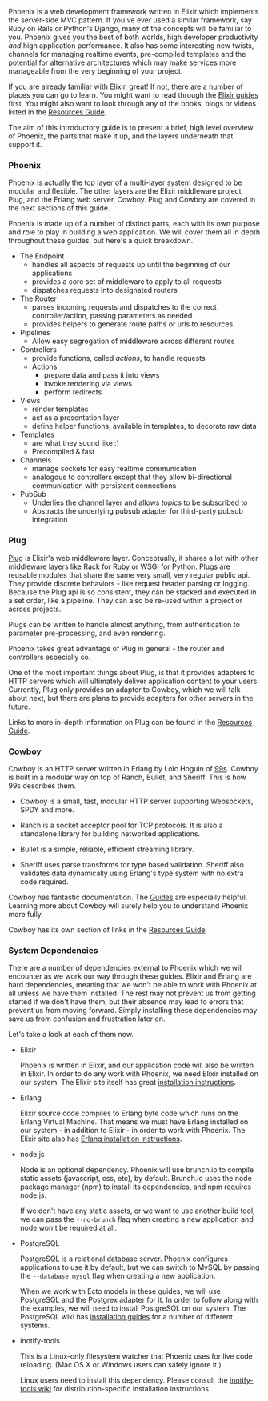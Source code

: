 Phoenix is a web development framework written in Elixir which implements the server-side MVC pattern. If you've ever used a similar framework, say Ruby on Rails or Python's Django, many of the concepts will be familiar to you. Phoenix gives you the best of both worlds, high developer productivity _and_ high application performance. It also has some interesting new twists, channels for managing realtime events, pre-compiled templates and the potential for alternative architectures which may make services more manageable from the very beginning of your project.

If you are already familiar with Elixir, great! If not, there are a number of places you can go to learn. You might want to read through the [Elixir guides](http://elixir-lang.org/getting_started/1.html) first. You might also want to look through any of the books, blogs or videos listed in the [Resources Guide](http://www.phoenixframework.org/docs/resources).

The aim of this introductory guide is to present a brief, high level overview of Phoenix, the parts that make it up, and the layers underneath that support it.

### Phoenix

Phoenix is actually the top layer of a multi-layer system designed to be modular and flexible. The other layers are the Elixir middleware project, Plug, and the Erlang web server, Cowboy. Plug and Cowboy are covered in the next sections of this guide.

Phoenix is made up of a number of distinct parts, each with its own purpose and role to play in building a web application. We will cover them all in depth throughout these guides, but here's a quick breakdown.

- The Endpoint
  - handles all aspects of requests up until the beginning of our applications
  - provides a core set of middleware to apply to all requests
  - dispatches requests into designated routers
- The Router
  - parses incoming requests and dispatches to the correct controller/action, passing parameters as needed
  - provides helpers to generate route paths or urls to resources
- Pipelines
  - Allow easy segregation of middleware across different routes
- Controllers
  - provide functions, called *actions*, to handle requests
  - Actions
    - prepare data and pass it into views
    - invoke rendering via views
    - perform redirects
- Views
  - render templates
  - act as a presentation layer
  - define helper functions, available in templates, to decorate raw data
- Templates
  - are what they sound like :)
  - Precompiled & fast
- Channels
  - manage sockets for easy realtime communication
  - analogous to controllers except that they allow bi-directional communication with persistent connections
- PubSub
  - Underlies the channel layer and allows *topics* to be subscribed to
  - Abstracts the underlying pubsub adapter for third-party pubsub integration

### Plug

[Plug](http://hexdocs.pm/plug/) is Elixir's web middleware layer. Conceptually, it shares a lot with other middleware layers like Rack for Ruby or WSGI for Python. Plugs are reusable modules that share the same very small, very regular public api. They provide discrete behaviors - like request header parsing or logging. Because the Plug api is so consistent, they can be stacked and executed in a set order, like a pipeline. They can also be re-used within a project or across projects.

Plugs can be written to handle almost anything, from authentication to parameter pre-processing, and even rendering.

Phoenix takes great advantage of Plug in general - the router and controllers especially so.

One of the most important things about Plug, is that it provides adapters to HTTP servers which will ultimately deliver application content to your users. Currently, Plug only provides an adapter to Cowboy, which we will talk about next, but there are plans to provide adapters for other servers in the future.

Links to more in-depth information on Plug can be found in the [Resources Guide](http://www.phoenixframework.org/docs/resources).

### Cowboy

Cowboy is an HTTP server written in Erlang by Loïc Hoguin of [99s](http://ninenines.eu/). Cowboy is built in a modular way on top of Ranch, Bullet, and Sheriff. This is how 99s describes them.

- Cowboy is a small, fast, modular HTTP server supporting Websockets, SPDY and more.

- Ranch is a socket acceptor pool for TCP protocols. It is also a standalone library for building networked applications.

- Bullet is a simple, reliable, efficient streaming library.

- Sheriff uses parse transforms for type based validation. Sheriff also validates data dynamically using Erlang's type system with no extra code required.

Cowboy has fantastic documentation. The [Guides](http://ninenines.eu/docs/en/cowboy/HEAD/guide/) are especially helpful. Learning more about Cowboy will surely help you to understand Phoenix more fully.

Cowboy has its own section of links in the [Resources Guide](http://www.phoenixframework.org/docs/resources).


### System Dependencies

There are a number of dependencies external to Phoenix which we will encounter as we work our way through these guides. Elixir and Erlang are hard dependencies, meaning that we won't be able to work with Phoenix at all unless we have them installed. The rest may not prevent us from getting started if we don't have them, but their absence may lead to errors that prevent us from moving forward. Simply installing these dependencies may save us from confusion and frustration later on.

Let's take a look at each of them now.

- Elixir

  Phoenix is written in Elixir, and our application code will also be written in Elixir. In order to do any work with Phoenix, we need Elixir installed on our system. The Elixir site itself has great [installation instructions](http://elixir-lang.org/install.html).

- Erlang
  
  Elixir source code compiles to Erlang byte code which runs on the Erlang Virtual Machine. That means we must have Erlang installed on our system - in addition to Elixir - in order to work with Phoenix. The Elixir site also has [Erlang installation instructions](http://elixir-lang.org/install.html#installing-erlang).

- node.js

  Node is an optional dependency. Phoenix will use brunch.io to compile static assets (javascript, css, etc), by default. Brunch.io uses the node package manager (npm) to install its dependencies, and npm requires node.js.

  If we don't have any static assets, or we want to use another build tool, we can pass the `--no-brunch` flag when creating a new application and node won't be required at all.

- PostgreSQL

  PostgreSQL is a relational database server. Phoenix configures applications to use it by default, but we can switch to MySQL by passing the `--database mysql` flag when creating a new application.

  When we work with Ecto models in these guides, we will use PostgreSQL and the Postgrex adapter for it. In order to follow along with the examples, we will need to install PostgreSQL on our system. The PostgreSQL wiki has [installation guides](https://wiki.postgresql.org/wiki/Detailed_installation_guides) for a number of different systems.

- inotify-tools

  This is a Linux-only filesystem watcher that Phoenix uses for live code reloading. (Mac OS X or Windows users can safely ignore it.)

  Linux users need to install this dependency. Please consult the [inotify-tools wiki](https://github.com/rvoicilas/inotify-tools/wiki) for distribution-specific installation instructions.
